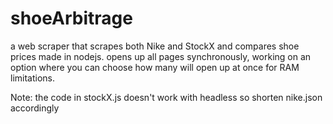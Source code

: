 # shoeArbitrage
a web scraper that scrapes both Nike and StockX and compares shoe prices made in nodejs.
opens up all pages synchronously, working on an option where you can choose how many will open up at once for RAM limitations.

Note: the code in stockX.js doesn't work with headless so shorten nike.json accordingly
